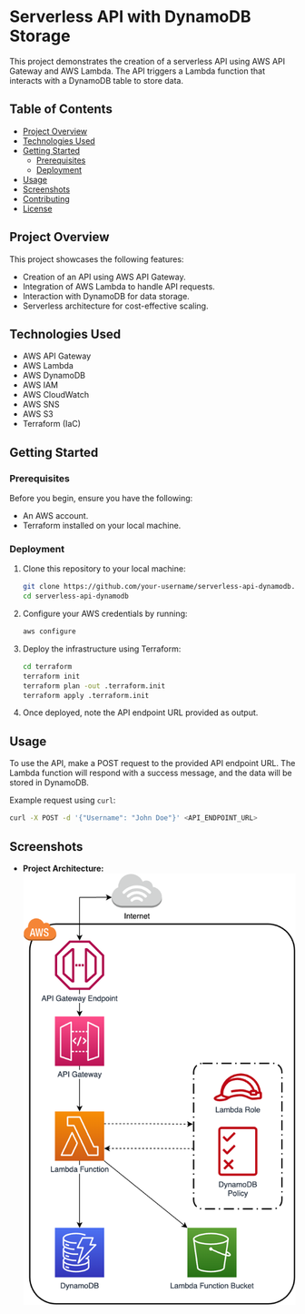 # Serverless API with DynamoDB Storage

This project demonstrates the creation of a serverless API using AWS API Gateway and AWS Lambda. The API triggers a Lambda function that interacts with a DynamoDB table to store data.

## Table of Contents

- [Project Overview](#project-overview)
- [Technologies Used](#technologies-used)
- [Getting Started](#getting-started)
  - [Prerequisites](#prerequisites)
  - [Deployment](#deployment)
- [Usage](#usage)
- [Screenshots](#screenshots)
- [Contributing](#contributing)
- [License](#license)

## Project Overview

This project showcases the following features:

- Creation of an API using AWS API Gateway.
- Integration of AWS Lambda to handle API requests.
- Interaction with DynamoDB for data storage.
- Serverless architecture for cost-effective scaling.

## Technologies Used

- AWS API Gateway
- AWS Lambda
- AWS DynamoDB
- AWS IAM
- AWS CloudWatch
- AWS SNS
- AWS S3
- Terraform (IaC)

## Getting Started

### Prerequisites

Before you begin, ensure you have the following:

- An AWS account.
- Terraform installed on your local machine.

### Deployment

1. Clone this repository to your local machine:

   ```sh
   git clone https://github.com/your-username/serverless-api-dynamodb.git
   cd serverless-api-dynamodb
   ```

2. Configure your AWS credentials by running:

   ```sh
   aws configure
   ```

3. Deploy the infrastructure using Terraform:

   ```sh
   cd terraform
   terraform init
   terraform plan -out .terraform.init
   terraform apply .terraform.init
   ```

4. Once deployed, note the API endpoint URL provided as output.

## Usage

To use the API, make a POST request to the provided API endpoint URL. The Lambda function will respond with a success message, and the data will be stored in DynamoDB.

Example request using `curl`:

```sh
curl -X POST -d '{"Username": "John Doe"}' <API_ENDPOINT_URL>
```

## Screenshots

- **Project Architecture:**
  ![Project Architecture](screenshots/architecture.png)
